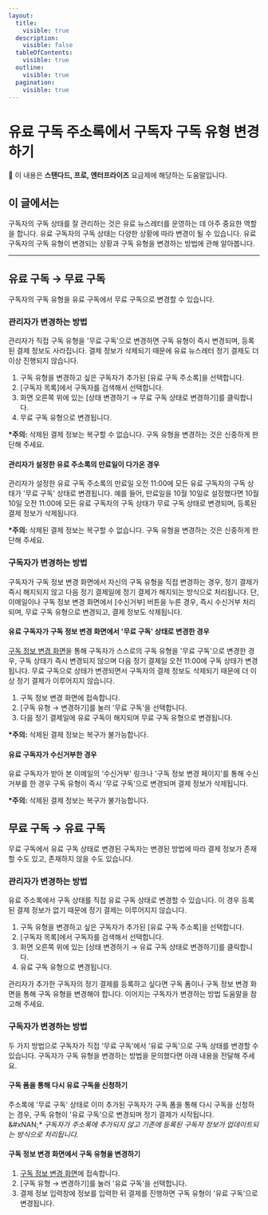 ```yaml
---
layout:
  title:
    visible: true
  description:
    visible: false
  tableOfContents:
    visible: true
  outline:
    visible: true
  pagination:
    visible: true
---
```


# 유료 구독 주소록에서 구독자 구독 유형 변경하기

💬 이 내용은 **스탠다드, 프로, 엔터프라이즈** 요금제에 해당하는 도움말입니다.

## 이 글에서는

구독자의 구독 상태를 잘 관리하는 것은 유료 뉴스레터를 운영하는 데 아주 중요한 역할을 합니다. 유료 구독자의 구독 상태는 다양한 상황에 따라 변경이 될 수 있습니다. 유료 구독자의 구독 유형이 변경되는 상황과 구독 유형을 변경하는 방법에 관해 알아봅니다.

***

## 유료 구독 → 무료 구독 <a href="#h_6de9d8f77d" id="h_6de9d8f77d"></a>

구독자의 구독 유형을 유료 구독에서 무료 구독으로 변경할 수 있습니다.

### 관리자가 변경하는 방법 <a href="#h_9553631ac3" id="h_9553631ac3"></a>

관리자가 직접 구독 유형을 '무료 구독'으로 변경하면 구독 유형이 즉시 변경되며, 등록된 결제 정보도 사라집니다. 결제 정보가 삭제되기 때문에 유료 뉴스레터 정기 결제도 더 이상 진행되지 않습니다.

1. 구독 유형을 변경하고 싶은 구독자가 추가된 \[유료 구독 주소록]을 선택합니다.
2. \[구독자 목록]에서 구독자를 검색해서 선택합니다.
3. 화면 오른쪽 위에 있는 \[상태 변경하기 → 무료 구독 상태로 변경하기]를 클릭합니다.
4. 무료 구독 유형으로 변경됩니다.

**\*주의:** 삭제된 결제 정보는 복구할 수 없습니다. 구독 유형을 변경하는 것은 신중하게 판단해 주세요.

#### 관리자가 설정한 유료 주소록의 만료일이 다가온 경우

관리자가 설정한 유료 구독 주소록의 만료일 오전 11:00에 모든 유료 구독자의 구독 상태가 '무료 구독' 상태로 변경됩니다. 예를 들어, 만료일을 10월 10일로 설정했다면 10월10일 오전 11:00에 모든 유료 구독자의 구독 상태가 무료 구독 상태로 변경되며, 등록된 결제 정보가 삭제됩니다.

**\*주의:** 삭제된 결제 정보는 복구할 수 없습니다. 구독 유형을 변경하는 것은 신중하게 판단해 주세요.



### 구독자가 변경하는 방법

구독자가 구독 정보 변경 화면에서 자신의 구독 유형을 직접 변경하는 경우, 정기 결제가 즉시 해지되지 않고 다음 정기 결제일에 정기 결제가 해지되는 방식으로 처리됩니다. 단, 이메일이나 구독 정보 변경 화면에서 \[수신거부] 버튼을 누른 경우, 즉시 수신거부 처리되며, 무료 구독 유형으로 변경되고, 결제 정보도 삭제됩니다.

#### 유료 구독자가 구독 정보 변경 화면에서 '무료 구독' 상태로 변경한 경우

[구독 정보 변경 화면](../../../page/subscriber-guide/modify.md)을 통해 구독자가 스스로의 구독 유형을 '무료 구독'으로 변경한 경우, 구독 상태가 즉시 변경되지 않으며 다음 정기 결제일 오전 11:00에 구독 상태가 변경됩니다. 무료 구독으로 상태가 변경되면서 구독자의 결제 정보도 삭제되기 때문에 더 이상 정기 결제가 이루어지지 않습니다.

1. 구독 정보 변경 화면에 접속합니다.
2. \[구독 유형 → 변경하기]를 눌러 '무료 구독'을 선택합니다.
3. 다음 정기 결제일에 유료 구독이 해지되며 무료 구독 유형으로 변경됩니다.

**\*주의:** 삭제된 결제 정보는 복구가 불가능합니다.

#### 유료 구독자가 수신거부한 경우

유료 구독자가 받아 본 이메일의 '수신거부' 링크나 '구독 정보 변경 페이지'를 통해 수신거부를 한 경우 구독 유형이 즉시 '무료 구독'으로 변경되며 결제 정보가 삭제됩니다.

**\*주의:** 삭제된 결제 정보는 복구가 불가능합니다.



## 무료 구독 → 유료 구독 <a href="#h_167147f28f" id="h_167147f28f"></a>

무료 구독에서 유료 구독 상태로 변경된 구독자는 변경된 방법에 따라 결제 정보가 존재할 수도 있고, 존재하지 않을 수도 있습니다.

### 관리자가 변경하는 방법 <a href="#h_4af0009f8a" id="h_4af0009f8a"></a>

유료 주소록에서 구독 상태를 직접 유료 구독 상태로 변경할 수 있습니다. 이 경우 등록된 결제 정보가 없기 때문에 정기 결제는 이루어지지 않습니다.

1. 구독 유형을 변경하고 싶은 구독자가 추가된 \[유료 구독 주소록]을 선택합니다.
2. \[구독자 목록]에서 구독자를 검색해서 선택합니다.
3. 화면 오른쪽 위에 있는 \[상태 변경하기 → 유료 구독 상태로 변경하기]를 클릭합니다.
4. 유료 구독 유형으로 변경됩니다.

관리자가 추가한 구독자의 정기 결제를 등록하고 싶다면 구독 폼이나 구독 정보 변경 화면을 통해 구독 유형을 변경해야 합니다. 이어지는 구독자가 변경하는 방법 도움말을 참고해 주세요.

### 구독자가 변경하는 방법 <a href="#h_dec08d6a46" id="h_dec08d6a46"></a>

두 가지 방법으로 구독자가 직접 '무료 구독'에서 '유료 구독'으로 구독 상태를 변경할 수 있습니다. 구독자가 구독 유형을 변경하는 방법을 문의했다면 아래 내용을 전달해 주세요.

#### 구독 폼을 통해 다시 유료 구독을 신청하기

주소록에 '무료 구독' 상태로 이미 추가된 구독자가 구독 폼을 통해 다시 구독을 신청하는 경우, 구독 유형이 '유료 구독'으로 변경되며 정기 결제가 시작됩니다.\
&#xNAN;_\* 구독자가 주소록에 추가되지 않고 기존에 등록된 구독자 정보가 업데이트되는 방식으로 처리됩니다._

#### 구독 정보 변경 화면에서 구독 유형을 변경하기

1. [구독 정보 변경 화면](../../../page/subscriber-guide/modify.md)에 접속합니다.
2. \[구독 유형 → 변경하기]를 눌러 '유료 구독'을 선택합니다.&#x20;
3. 결제 정보 입력창에 정보를 입력한 뒤 결제를 진행하면 구독 유형이 '유료 구독'으로 변경됩니다.
